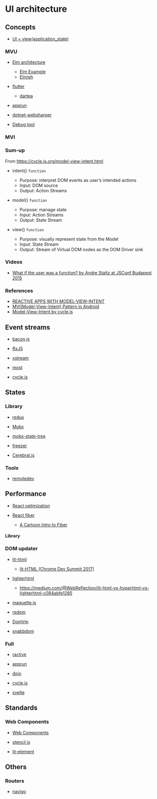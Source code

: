 # UI architecture

## Concepts

- [UI = view(application_state)](https://medium.com/@mweststrate/pure-rendering-in-the-light-of-time-and-state-4b537d8d40b1)


### MVU

 - [Elm architecture](https://guide.elm-lang.org/architecture/)
     - [Elm Example](https://software.garden/day-5.html)
     - [Elmish](https://elmish.github.io/elmish/)

 - [flutter](https://medium.com/flutter-community/flutter-and-dartea-create-mobile-application-with-pleasure-c1866ff2b4d4)
     - [dartea](https://github.com/p69/dartea)
 - [apprun](https://github.com/yysun/apprun)
 - [dotnet-websharper](https://github.com/dotnet-websharper/mvu)
 - [Debug tool](https://github.com/zalmoxisus/remotedev)
 
 
### MVI

### Sum-up

From https://cycle.js.org/model-view-intent.html

- intent() `function`
  - Purpose: interpret DOM events as user’s intended actions
  - Input: DOM source
  - Output: Action Streams

- model() `function`
  - Purpose: manage state
  - Input: Action Streams
  - Output: State Stream

- view() `function`
  - Purpose: visually represent state from the Model
  - Input: State Stream
  - Output: Stream of Virtual DOM nodes as the DOM Driver sink

### Videos
  - [What if the user was a function? by Andre Staltz at JSConf Budapest 2015](https://www.youtube.com/watch?v=1zj7M1LnJV4)

### References
   - [REACTIVE APPS WITH MODEL-VIEW-INTENT](http://hannesdorfmann.com/android/mosby3-mvi-1)
   - [MVI(Model-View-Intent) Pattern in Android](https://medium.com/code-yoga/mvi-model-view-intent-pattern-in-android-98c143d1ee7c)
   - [Model-View-Intent by cycle.js](https://cycle.js.org/model-view-intent.html)

## Event streams

  - [bacon.js](https://baconjs.github.io/)
  - [RxJS](https://github.com/ReactiveX/RxJS)
  - [xstream](http://staltz.github.io/xstream/)
  - [most](https://github.com/cujojs/most/)

  - [cycle.js](https://cycle.js.org/)


## States

### Library

  - [redux](https://redux.js.org/)

  - [Mobx](https://mobx.js.org/README.html)

  - [mobx-state-tree](https://mobx-state-tree.js.org/intro/philosophy)

  - [freezer](https://github.com/arqex/freezer)

  - [Cerebral.js](https://cerebraljs.com/)

### Tools

  - [remotedev](https://github.com/zalmoxisus/remotedev)


## Performance

 - [React optimization](https://medium.com/@paularmstrong/twitter-lite-and-high-performance-react-progressive-web-apps-at-scale-d28a00e780a3)

- [React fiber](https://github.com/acdlite/react-fiber-architecture)
    - [A Cartoon Intro to Fiber ](https://www.youtube.com/watch?v=ZCuYPiUIONs)


#### Library

### DOM updater

- [lit-html](https://github.com/Polymer/lit-html)
    - [lit-HTML (Chrome Dev Summit 2017)](https://www.youtube.com/watch?v=Io6JjgckHbg)

- [lighterhtml](https://github.com/WebReflection/lighterhtml)
    - https://medium.com/@WebReflection/lit-html-vs-hyperhtml-vs-lighterhtml-c084abfe1285

- [maquette.js](https://maquettejs.org/)

- [redom](https://redom.js.org/)

- [DomVm](https://github.com/domvm/domvm)

- [snabbdom](https://github.com/snabbdom/snabbdom)

### Full

 - [ractive](https://github.com/ractivejs/ractive)
 
 - [apprun](https://github.com/yysun/apprun)
 
 - [dojo](https://dojo.io/)

- [cycle.js](https://cycle.js.org/)
 
 - [svelte](https://github.com/sveltejs/svelte)


## Standards

### Web Components

- [Web Components](https://developer.mozilla.org/en-US/docs/Web/Web_Components)

- [stencil js](https://stenciljs.com/)

- [lit-element](https://lit-element.polymer-project.org/)


## Others

### Routers

- [navigo](https://github.com/krasimir/navigo)
